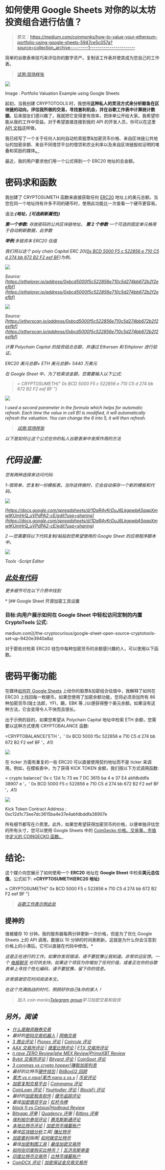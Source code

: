 # 如何使用 Google Sheets 对你的以太坊投资组合进行估值？

> 原文：<https://medium.com/coinmonks/how-to-value-your-ethereum-portfolio-using-google-sheets-5947ce5c057a?source=collection_archive---------1----------------------->

简单的谷歌表单技巧来评估你的数字资产。复制该工作表并使其成为您自己的工作表。

> [试用:现场样张](https://docs.google.com/spreadsheets/d/1DaR4yKrDuJ6LkgpwbA5aqpXmwtKUmHrQ_uVPdPA2-cE/edit?usp=sharing)

![](img/d7ba49d4265eb2bc809e673754b9e0d5.png)

Image : Portfolio Valuation Example using Google Sheets

起初，当我创建 CRYPTOTOOLS 时，我想用**这种私人的灵活方式来分析鲸鱼在区块链的动向，评估我所做的交易，寻找套利机会，并在谷歌工作表中计算统计数据**。后来朋友们感兴趣了，我就把它变得更有效率，把床单公开给大家。我希望你能从我的工作中受益。对于希望直接连接到我的 API 的开发人员，你可以在这里 [API 文档](https://app.swaggerhub.com/apis-docs/Eloise1988/Crypto-Tools)这样做。

我已经写了一个关于任何人如何自动检索股票&加密货币价格、来自区块链公共地址的加密余额、来自不同借贷平台的借贷和农业利率以及来自区块链股权证明的堆叠和奖励的媒体[。](/coinmonks/how-to-value-your-stocks-crypto-portfolio-in-google-sheets-22bb7b42c39d)

最近，我的用户要求他们用一个公式得到一个 ERC20 地址的总金额。

# 密码求和函数

我创建了 CRYPTOSUMETH 函数来直接获取任何 [ERC20](https://www.investopedia.com/news/what-erc20-and-what-does-it-mean-ethereum/) 地址上的美元总额。当您在同一个地址持有许多不同的硬币时，使用此功能比一次查看一个硬币更容易。

语法:***(地址，[可选刷新属性])***

****第一个参数:*** *存放密码的公共区块链地址。* ***第 2 个参数*** *一个可选的固定单元格用于自动刷新数据，此参数**

***举例**:多链资本 ERC20 估值*

*我们将以这个 poly chain Capital ERC 20([0x BCD 5000 F5 c 522856 e 710 C5 d 274 bb 672 B2 F2 eef BF](https://ethplorer.io/address/0xbcd5000f5c522856e710c5d274bb672b2f2eefbf))为例。*

*![](img/1891527b582374f163ab3b7e7b81b6cd.png)*

*Source: [https://ethplorer.io/address/0xbcd5000f5c522856e710c5d274bb672b2f2eefbf](https://ethplorer.io/address/0xbcd5000f5c522856e710c5d274bb672b2f2eefbf)*

*![](img/cc07c3d855318d9a80d7d63fc0f963ae.png)*

*Source: [https://etherscan.io/address/0xbcd5000f5c522856e710c5d274bb672b2f2eefbf](https://etherscan.io/address/0xbcd5000f5c522856e710c5d274bb672b2f2eefbf)*

*计算 Polychain Capital 的投资组合总额，并通过 Ethersan 和 Ethplorer 进行验证。*

*ERC20 美元总额+ ETH 美元总额= 5440 万美元*

*在 Google Sheet 中，为了检索该金额，您需要输入以下公式:*

> *= CRYPTOSUMETH(" 0x BCD 5000 F5 c 522856 e 710 C5 d 274 bb 672 B2 F2 eef BF ")*

*![](img/6fef93eb11cf3364e1849a910eb25788.png)*

*I used a second parameter in the formula which helps for automatic refresh. Each time the value in cell B1 is modified, it will automatically refresh the valuation. You can change the 6 into 5, it will then refresh.*

> *[试用:现场样张](https://docs.google.com/spreadsheets/d/1DaR4yKrDuJ6LkgpwbA5aqpXmwtKUmHrQ_uVPdPA2-cE/edit?usp=sharing)*

*以下是如何让这个公式在你的私人谷歌表单中发挥作用的方法*

# *代码设置:*

*您有两种选择来访问代码:*

*1-很简单，您复制一份模板表。当你这样做时，它会自动保存一个新的模板和代码。*

*![](img/d5bd0fe0ab32fa7e9a68161d6ce1da49.png)*

*[https://docs.google.com/spreadsheets/d/1DaR4yKrDuJ6LkgpwbA5aqpXmwtKUmHrQ_uVPdPA2-cE/edit?usp=sharing](https://docs.google.com/spreadsheets/d/1DaR4yKrDuJ6LkgpwbA5aqpXmwtKUmHrQ_uVPdPA2-cE/edit?usp=sharing)*

*2 —您需要将以下代码复制/粘贴到您希望使用的 Google Sheet 的应用程序脚本中。*

*![](img/cd0838c90189d290d53be1575ecfb95c.png)*

*Tools -Script Editor*

## *[此处有代码](https://raw.githubusercontent.com/Eloise1988/CRYPTOBALANCE/master/CRYPTOTOOLS_V2.gs)*

*更多细节可在以下介质中找到*

*[](/the-cryptocurious/google-sheet-open-source-cryptotools-set-up-9420e3940a8a) [## Google Sheet 开源加密工具设置

### 目标:向用户展示如何在 Google Sheet 中轻松访问定制的内置 CryptoTools 公式:

medium.com](/the-cryptocurious/google-sheet-open-source-cryptotools-set-up-9420e3940a8a) 

对于那些对检索 ERC20 钱包中每种加密货币的余额感兴趣的人，可以使用以下函数。

# 密码平衡功能

在媒体[如何在 Google Sheets](/coinmonks/how-to-value-your-stocks-crypto-portfolio-in-google-sheets-22bb7b42c39d) 上给你的股票&加密组合估值中，我解释了如何在 ERC20 上找回每一枚硬币。如果您使用了加密余额功能，您将必须添加所有 86 种加密货币(瑞士法郎，YFI，踢，EBK 等..)以便获得整个美元余额。如果没有这种方法，它会变得令人不快而且很长。

出于示例的目的，如果您希望从 Polychain Capital 地址中检索 ETH 余额，您需要以这种方式使用 CRYPTOBALANCE 函数:

=CRYPTOBALANCE('ETH '，' 0x BCD 5000 f5c 522856 e 710 C5 d 274 bb 672 B2 F2 eef BF '，$A$1)

![](img/8f8623bf92c3d4b63dee31191686c7cb.png)

在 ticker 方面有重复的一些 ERC20 可以直接使用契约地址而不是 ticker 来调用。例如，在模板表中，为了获得 KICK TOKEN 金额，我们按以下方式调用函数:

= crypto balance(' 0x c 12d 1c 73 ee 7 DC 3615 ba 4 e 37 E4 abfdbddfa 38907 e '，' 0x BCD 5000 F5 c 522856 e 710 C5 d 274 bb 672 B2 F2 eef BF '，$A$1)

![](img/d6a374e9bd45a96350d5603ff40c15a7.png)

Kick Token Contract Address : 0xc12d1c73ee7dc3615ba4e37e4abfdbddfa38907e

所有细节都写在介质里。此外，如果您希望获得加密货币的价格，以便单独评估您的所有头寸，您可以使用 Google Sheets 中的 [CoinGecko 价格、交易量、市值中定义的 COINGECKO 函数。](/the-cryptocurious/coingecko-prices-volumes-market-caps-in-google-sheets-and-excel-a1a3ee201cb8)

# 结论:

这个媒介向您展示了如何使用一个 **ERC20** 地址在 **Google Sheet** 中检索**美元总估值**。公式如下:
**=CRYPTOSUMETH(ERC20 地址)**

= CRYPTOSUMETH(" 0x BCD 5000 F5 c 522856 e 710 C5 d 274 bb 672 B2 F2 eef BF ")

> [*谷歌工作表示例此处*](https://docs.google.com/spreadsheets/d/1DaR4yKrDuJ6LkgpwbA5aqpXmwtKUmHrQ_uVPdPA2-cE/edit?usp=sharing)

## 提神的

值被缓存 10 分钟。我的服务器每两分钟更新一次价格，但是为了优化 Google Sheets 上的 API 调用，数据以 10 分钟的时间表刷新。这就是为什么你会注意到价格上的小滞后。它可以直接在代码中修改。* 

**这是正在进行的工作。如果你发现错误，请不要犹豫让我知道。非常欢迎反馈。一个* [*电报聊天*](https://t.me/TheCryptoCurious) *也可供支持。如果这个项目为你增加了任何价值，或者正在你的谷歌表单上寻找个性化编码，请不要犹豫，留下你的信息。**

*非常感谢您花时间阅读本文。*

*在这个充满挑战的时代，照顾好你自己&你的家人！*

> *加入 coin monks[Telegram group](https://t.me/joinchat/Trz8jaxd6xEsBI4p)学习加密交易和投资*

## *另外，阅读*

*   *[什么是融资融券交易](https://blog.coincodecap.com/margin-trading)*
*   *最好的[密码交易机器人](/coinmonks/crypto-trading-bot-c2ffce8acb2a) | [网格交易](https://blog.coincodecap.com/grid-trading)*
*   *[3 商业评论](/coinmonks/3commas-review-an-excellent-crypto-trading-bot-2020-1313a58bec92) | [Pionex 评论](/coinmonks/pionex-review-exchange-with-crypto-trading-bot-1e459d0191ea) | [Coinrule 评论](/coinmonks/coinrule-review-2021-a-beginner-friendly-crypto-trading-bot-daf0504848ba)*
*   *[AAX 交易所评论](/coinmonks/aax-exchange-review-2021-67c5ea09330c) | [德里比特评论](/coinmonks/deribit-review-options-fees-apis-and-testnet-2ca16c4bbdb2) | [FTX 交易所评论](/coinmonks/ftx-crypto-exchange-review-53664ac1198f)*
*   *[n rave ZERO Review](/coinmonks/ngrave-zero-review-c465cf8307fc)|[phe MEX Review](/coinmonks/phemex-review-4cfba0b49e28)|[PrimeXBT Review](/coinmonks/primexbt-review-88e0815be858)*
*   *[Bybit 交易所评论](/coinmonks/bybit-exchange-review-dbd570019b71) | [Bityard 评论](/coinmonks/bityard-review-7d104239be35) | [CoinSpot 评论](https://blog.coincodecap.com/coinspot-review)*
*   *[3 commas vs crypto hopper](/coinmonks/3commas-vs-pionex-vs-cryptohopper-best-crypto-bot-6a98d2baa203)|[赚取加密利息](/coinmonks/earn-crypto-interest-b10b810fdda3)*
*   *最好的比特币[硬件钱包](/coinmonks/the-best-cryptocurrency-hardware-wallets-of-2020-e28b1c124069?source=friends_link&sk=324dd9ff8556ab578d71e7ad7658ad7c) | [BitBox02 回顾](/coinmonks/bitbox02-review-your-swiss-bitcoin-hardware-wallet-c36c88fff29)*
*   *[莱杰 vs n rave](/coinmonks/ledger-vs-ngrave-zero-7e40f0c1d694)|[莱杰 nano s vs x](/coinmonks/ledger-nano-s-vs-x-battery-hardware-price-storage-59a6663fe3b0) | [币安评论](/coinmonks/binance-review-ee10d3bf3b6e)*
*   *[加密复制交易平台](/coinmonks/top-10-crypto-copy-trading-platforms-for-beginners-d0c37c7d698c) | [Coinmama 评论](/coinmonks/coinmama-review-ace5641bde6e)*
*   *[CoinLoan 评论](/coinmonks/coinloan-review-18128b9badc4) | [YouHodler 评论](/coinmonks/youhodler-4-easy-ways-to-make-money-98969b9689f2) | [BlockFi 评论](/coinmonks/blockfi-review-53096053c097)*
*   *最好的[加密税务软件](/coinmonks/best-crypto-tax-tool-for-my-money-72d4b430816b) | [硬币追踪评论](/coinmonks/cointracking-review-a-reliable-cryptocurrency-tax-software-5114e3eb5737)*
*   *最佳[加密借贷平台](/coinmonks/top-5-crypto-lending-platforms-in-2020-that-you-need-to-know-a1b675cec3fa) | [杠杆令牌](/coinmonks/leveraged-token-3f5257808b22)*
*   *[block fi vs Celsius](/coinmonks/blockfi-vs-celsius-vs-hodlnaut-8a1cc8c26630)|[Hodlnaut Review](/coinmonks/hodlnaut-review-best-way-to-hodl-is-to-earn-interest-on-your-bitcoin-6658a8c19edf)*
*   *[Bitsgap 评审](/coinmonks/bitsgap-review-a-crypto-trading-bot-that-makes-easy-money-a5d88a336df2) | [Quadency 评审](/coinmonks/quadency-review-a-crypto-trading-automation-platform-3068eaa374e1) | [Bitbns 评审](/coinmonks/bitbns-review-38256a07e161)*
*   *[埃利帕尔泰坦评论](/coinmonks/ellipal-titan-review-85e9071dd029) | [赛克斯斯通评论](/coinmonks/secux-stone-hardware-wallet-review-15-discount-coupon-2020-7577032faa6e)*
*   *[本地比特币评论](/coinmonks/localbitcoins-review-6cc001c6ed56) | [加密货币储蓄账户](https://blog.coincodecap.com/cryptocurrency-savings-accounts)*
*   *最佳[区块链分析](https://bitquery.io/blog/best-blockchain-analysis-tools-and-software)工具| [赚比特币](/coinmonks/earn-bitcoin-6e8bd3c592d9)*
*   *[加密套利](/coinmonks/crypto-arbitrage-guide-how-to-make-money-as-a-beginner-62bfe5c868f6)指南| [如何做空比特币](/coinmonks/how-to-short-bitcoin-568a2d0b4ae5)*
*   *最佳[加密制图工具](/coinmonks/what-are-the-best-charting-platforms-for-cryptocurrency-trading-85aade584d80) | [最佳加密交易所](/coinmonks/crypto-exchange-dd2f9d6f3769)*
*   *[如何在印度购买比特币？](/coinmonks/buy-bitcoin-in-india-feb50ddfef94) | [瓦济克斯审查](/coinmonks/wazirx-review-5c811b074f5b)*
*   *[印度比特币交易所](/coinmonks/bitcoin-exchange-in-india-7f1fe79715c9) | [比特币储蓄账户](/coinmonks/bitcoin-savings-account-e65b13f92451)*
*   *[CoinDCX 评论](/coinmonks/coindcx-review-8444db3621a2) | [加密保证金交易交易所](https://blog.coincodecap.com/crypto-margin-trading-exchanges)*